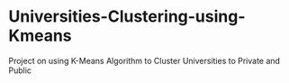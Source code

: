 # Universities-Clustering-using-Kmeans
Project on using K-Means Algorithm to Cluster Universities to Private and Public
